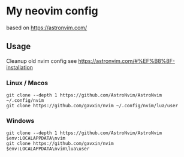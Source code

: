 # My neovim config

based on https://astronvim.com/

## Usage

Cleanup old nvim config see https://astronvim.com/#%EF%B8%8F-installation 

### Linux / Macos

```
git clone --depth 1 https://github.com/AstroNvim/AstroNvim ~/.config/nvim
git clone https://github.com/gavxin/nvim ~/.config/nvim/lua/user
```

### Windows

```
git clone --depth 1 https://github.com/AstroNvim/AstroNvim $env:LOCALAPPDATA\nvim
git clone https://github.com/gavxin/nvim $env:LOCALAPPDATA\nvim\lua\user
```

